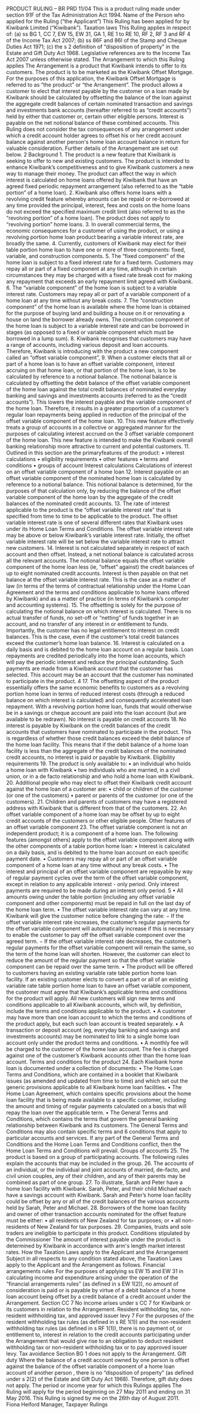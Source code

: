 PRODUCT RULING – BR PRD 11/04 This is a product ruling made under section 91F of the Tax Administration Act 1994. Name of the Person who applied for the Ruling (“the Applicant”) This Ruling has been applied for by Kiwibank Limited (“Kiwibank”). Taxation laws This Ruling applies in respect of: (a) ss BG 1, CC 7, EW 15, EW 31, GA 1, RE 1 to RE 10, RF 2, RF 3 and RF 4 of the Income Tax Act 2007; (b) ss 86F and 86I of the Stamp and Cheque Duties Act 1971; (c) the s 2 definition of “disposition of property” in the Estate and Gift Duty Act 1968. Legislative references are to the Income Tax Act 2007 unless otherwise stated. The Arrangement to which this Ruling applies The Arrangement is a product that Kiwibank intends to offer to its customers. The product is to be marketed as the Kiwibank Offset Mortgage. For the purposes of this application, the Kiwibank Offset Mortgage is referred to as “the product” or “the Arrangement”. The product allows a customer to elect that interest payable by the customer on a loan made by Kiwibank should be calculated by offsetting the balance of the loan against the aggregate credit balances of certain nominated transaction and savings and investments bank accounts (hereafter referred to as “credit accounts”) held by either that customer or, certain other eligible persons. Interest is payable on the net notional balance of these combined accounts. This Ruling does not consider the tax consequences of any arrangement under which a credit account holder agrees to offset his or her credit account balance against another person's home loan account balance in return for valuable consideration. Further details of the Arrangement are set out below. 2 Background 1. The product is a new feature that Kiwibank is seeking to offer to new and existing customers. The product is intended to enhance Kiwibank’s competitiveness and to give Kiwibank customers a new way to manage their money. The product can affect the way in which interest is calculated on home loans offered by Kiwibank that have an agreed fixed periodic repayment arrangement (also referred to as the “table portion” of a home loan). 2. Kiwibank also offers home loans with a revolving credit feature whereby amounts can be repaid or re-borrowed at any time provided the principal, interest, fees and costs on the home loans do not exceed the specified maximum credit limit (also referred to as the “revolving portion” of a home loan). The product does not apply to “revolving portion” home loans. 3. In overall commercial terms, the economic consequences for a customer of using the product, or using a revolving portion home loan product bearing a variable interest rate, are broadly the same. 4. Currently, customers of Kiwibank may elect for their table portion home loan to have one or more of three components: fixed, variable, and construction components. 5. The “fixed component” of the home loan is subject to a fixed interest rate for a fixed term. Customers may repay all or part of a fixed component at any time, although in certain circumstances they may be charged with a fixed rate break cost for making any repayment that exceeds an early repayment limit agreed with Kiwibank. 6. The “variable component” of the home loan is subject to a variable interest rate. Customers may repay all or part of a variable component of a home loan at any time without any break costs. 7. The “construction component” of the home loan is available where the home loan is obtained for the purpose of buying land and building a house on it or renovating a house on land the borrower already owns. The construction component of the home loan is subject to a variable interest rate and can be borrowed in stages (as opposed to a fixed or variable component which must be borrowed in a lump sum). 8. Kiwibank recognises that customers may have a range of accounts, including various deposit and loan accounts. Therefore, Kiwibank is introducing with the product a new component called an “offset variable component”, 9. When a customer elects that all or part of a home loan is to have an offset variable component, interest accruing on that home loan, or that portion of the home loan, is to be calculated by reference to a notional balance. The notional balance is calculated by offsetting the debit balance of the offset variable component of the home loan against the total credit balances of nominated everyday banking and savings and investments accounts (referred to as the “credit accounts”). This lowers the interest payable and the variable component of the home loan. Therefore, it results in a greater proportion of a customer’s regular loan repayments being applied in reduction of the principal of the offset variable component of the home loan. 10. This new feature effectively treats a group of accounts in a collective or aggregated manner for the purposes of calculating interest accrued on the 3 offset variable component of the home loan. This new feature is intended to make the Kiwibank overall banking relationship more attractive to current and potential customers. 11. Outlined in this section are the primaryfeatures of the product: • interest calculations • eligibility requirements • other features • terms and conditions • groups of account Interest calculations Calculations of interest on an offset variable component of a home loan 12. Interest payable on an offset variable component of the nominated home loan is calculated by reference to a notional balance. This notional balance is determined, for the purposes of that calculation only, by reducing the balance of the offset variable component of the home loan by the aggregate of the credit balances of the nominated credit accounts. 13. The rate of interest applicable to the product is the “offset variable interest rate” that is specified from time to time to be applicable to the product. The offset variable interest rate is one of several different rates that Kiwibank uses under its Home Loan Terms and Conditions. The offset variable interest rate may be above or below Kiwibank’s variable interest rate. Initially, the offset variable interest rate will be set below the variable interest rate to attract new customers. 14. Interest is not calculated separately in respect of each account and then offset. Instead, a net notional balance is calculated across all the relevant accounts. The notional balance equals the offset variable component of the home loan less (ie, “offset” against) the credit balances of up to eight nominated credit accounts. Interest is then payable on that net balance at the offset variable interest rate. This is the case as a matter of law (in terms of the terms of contractual relationship under the Home Loan Agreement and the terms and conditions applicable to home loans offered by Kiwibank) and as a matter of practice (in terms of Kiwibank’s computer and accounting systems). 15. The offsetting is solely for the purpose of calculating the notional balance on which interest is calculated. There is no actual transfer of funds, no set-off or “netting” of funds together in an account, and no transfer of any interest in or entitlement to funds. Importantly, the customer has no legal entitlement to interest on credit balances. This is the case, even if the customer’s total credit balances exceed the customer’s home loan balance. 16. Interest is calculated on a daily basis and is debited to the home loan account on a regular basis. Loan repayments are credited periodically into the home loan accounts, which will pay the periodic interest and reduce the principal outstanding. Such payments are made from a Kiwibank account that the customer has selected. This account may be an account that the customer has nominated to participate in the product. 4 17. The offsetting aspect of the product essentially offers the same economic benefits to customers as a revolving portion home loan in terms of reduced interest costs (through a reduced balance on which interest is calculated) and consequently accelerated loan repayment. With a revolving portion home loan, funds that would otherwise be in a savings or cheque account are paid into the loan account (but are available to be redrawn). No interest is payable on credit accounts 18. No interest is payable by Kiwibank on the credit balances of the credit accounts that customers have nominated to participate in the product. This is regardless of whether those credit balances exceed the debit balance of the home loan facility. This means that if the debit balance of a home loan facility is less than the aggregate of the credit balances of the nominated credit accounts, no interest is paid or payable by Kiwibank. Eligibility requirements 19. The product is only available to: • an individual who holds a home loan with Kiwibank • two individuals who are married, in a civil union, or in a de facto relationship and who hold a home loan with Kiwibank. 20. Additional people who may elect to offset their Kiwibank credit account against the home loan of a customer are: • child or children of the customer (or one of the customers) • parent or parents of the customer (or one of the customers). 21. Children and parents of customers may have a registered address with Kiwibank that is different from that of the customers. 22. An offset variable component of a home loan may be offset by up to eight credit accounts of the customers or other eligible people. Other features of an offset variable component 23. The offset variable component is not an independent product; it is a component of a home loan. The following features (amongst others) apply to the offset variable component along with the other components of a table portion home loan: • Interest is calculated on a daily basis, and is debited to the home loan account on each specific payment date. • Customers may repay all or part of an offset variable component of a home loan at any time without any break costs. • The interest and principal of an offset variable component are repayable by way of regular payment cycles over the term of the offset variable component, except in relation to any applicable interest - only period. Only interest payments are required to be made during an interest only period. 5 • All amounts owing under the table portion (including any offset variable component and other components) must be repaid in full on the last day of the home loan term. • The offset variable interest rate can vary at any time. Kiwibank will give the customer notice before changing the rate: − If the offset variable interest rate increases, the customer’s regular payments for the offset variable component will automatically increase if this is necessary to enable the customer to pay off the offset variable component over the agreed term. − If the offset variable interest rate decreases, the customer’s regular payments for the offset variable component will remain the same, so the term of the home loan will shorten. However, the customer can elect to reduce the amount of the regular payment so that the offset variable component can be repaid over the same term. • The product will be offered to customers having an existing variable rate table portion home loan facility. If an existing customer elects to convert a part or all of an existing variable rate table portion home loan to have an offset variable component, the customer must agree that Kiwibank’s applicable terms and conditions for the product will apply. All new customers will sign new terms and conditions applicable to all Kiwibank accounts, which will, by definition, include the terms and conditions applicable to the product. • A customer may have more than one loan account to which the terms and conditions of the product apply, but each such loan account is treated separately. • A transaction or deposit account (eg, everyday banking and savings and investments accounts) may be nominated to link to a single home loan account only under the product terms and conditions. • A monthly fee will be charged to the customer of the home loan account. The fee is charged against one of the customer’s Kiwibank accounts other than the home loan account. Terms and conditions for the product 24. Each Kiwibank home loan is documented under a collection of documents: • The Home Loan Terms and Conditions, which are contained in a booklet that Kiwibank issues (as amended and updated from time to time) and which set out the generic provisions applicable to all Kiwibank home loan facilities. • The Home Loan Agreement, which contains specific provisions about the home loan facility that is being made available to a specific customer, including the amount and timing of regular payments calculated on a basis that will repay the loan over the applicable term. • The General Terms and Conditions, which contains the terms that govern the general banking relationship between Kiwibank and its customers. The General Terms and Conditions may also contain specific terms and 6 conditions that apply to particular accounts and services. If any part of the General Terms and Conditions and the Home Loan Terms and Conditions conflict, then the Home Loan Terms and Conditions will prevail. Groups of accounts 25. The product is based on a group of participating accounts. The following rules explain the accounts that may be included in the group. 26. The accounts of an individual, or the individual and joint accounts of married, de–facto, and civil union couples, any of their children, and any of their parents may be combined as part of one group. 27. To illustrate, Sarah and Peter have a home loan facility with Kiwibank. Sarah, Peter, and their child Michael each have a savings account with Kiwibank. Sarah and Peter’s home loan facility could be offset by any or all of the credit balances of the various accounts held by Sarah, Peter and Michael. 28. Borrowers of the home loan facility and owner of other transaction accounts nominated for the offset feature must be either: • all residents of New Zealand for tax purposes; or • all non-residents of New Zealand for tax purposes. 29. Companies, trusts and sole traders are ineligible to participate in this product. Conditions stipulated by the Commissioner The amount of interest payable under the product is determined by Kiwibank in accordance with arm's length market interest rates. How the Taxation Laws apply to the Applicant and the Arrangement Subject in all respects to any condition stated above, the Taxation Laws apply to the Applicant and the Arrangement as follows. Financial arrangements rules For the purposes of applying ss EW 15 and EW 31 in calculating income and expenditure arising under the operation of the “financial arrangements rules” (as defined in s EW 1(2)), no amount of consideration is paid or is payable by virtue of a debit balance of a home loan account being offset by a credit balance of a credit account under the Arrangement. Section CC 7 No income arises under s CC 7 for Kiwibank or its customers in relation to the Arrangement. Resident withholding tax, non- resident withholding tax, and approved issuer levy 7 For the purposes of the resident withholding tax rules (as defined in s RE 1(1)) and the non-resident withholding tax rules (as defined in s RF 1(1)), there is no payment of, or entitlement to, interest in relation to the credit accounts participating under the Arrangement that would give rise to an obligation to deduct resident withholding tax or non-resident withholding tax or to pay approved issuer levy. Tax avoidance Section BG 1 does not apply to the Arrangement. Gift duty Where the balance of a credit account owned by one person is offset against the balance of the offset variable component of a home loan account of another person , there is no “disposition of property” (as defined under s 2(2) of the Estate and Gift Duty Act 1968). Therefore, gift duty does not apply. The period or income year for which this Rulings applies The Ruling will apply for the period beginning on 27 May 2011 and ending on 31 May 2016. This Ruling is signed by me on the 26th day of August 2011. Fiona Heiford Manager, Taxpayer Rulings
